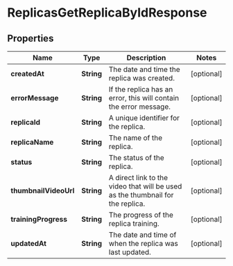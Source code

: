 

# ReplicasGetReplicaByIdResponse


## Properties

| Name | Type | Description | Notes |
|------------ | ------------- | ------------- | -------------|
|**createdAt** | **String** | The date and time the replica was created. |  [optional] |
|**errorMessage** | **String** | If the replica has an error, this will contain the error message. |  [optional] |
|**replicaId** | **String** | A unique identifier for the replica. |  [optional] |
|**replicaName** | **String** | The name of the replica. |  [optional] |
|**status** | **String** | The status of the replica. |  [optional] |
|**thumbnailVideoUrl** | **String** | A direct link to the video that will be used as the thumbnail for the replica. |  [optional] |
|**trainingProgress** | **String** | The progress of the replica training. |  [optional] |
|**updatedAt** | **String** | The date and time of when the replica was last updated. |  [optional] |



